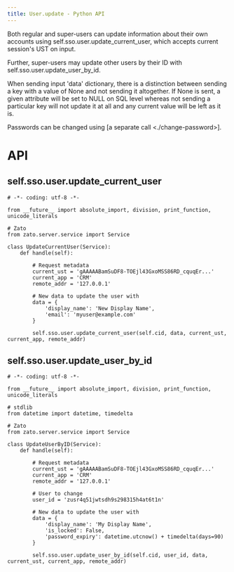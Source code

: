 ```yaml
---
title: User.update - Python API
---
```


Both regular and super-users can update information about their own accounts using self.sso.user.update_current_user,
which accepts current session\'s UST on input.

Further, super-users may update other users by their ID with self.sso.user.update_user_by_id.

When sending input \'data\' dictionary, there is a distinction between sending a key with a value of None and not sending it altogether.
If None is sent, a given attribute will be set to NULL on SQL level whereas not sending a particular key will not update it at all
and any current value will be left as it is.

Passwords can be changed using [a separate call \<./change-password\>].

API
===

self.sso.user.update_current_user
---------------------------------

``` {.python}
# -*- coding: utf-8 -*-

from __future__ import absolute_import, division, print_function, unicode_literals

# Zato
from zato.server.service import Service

class UpdateCurrentUser(Service):
    def handle(self):

        # Request metadata
        current_ust = 'gAAAAABamSuDF8-TOEjl43GxoMSS86RD_cquqEr...'
        current_app = 'CRM'
        remote_addr = '127.0.0.1'

        # New data to update the user with
        data = {
            'display_name': 'New Display Name',
            'email': 'myuser@example.com'
        }

        self.sso.user.update_current_user(self.cid, data, current_ust, current_app, remote_addr)
```

self.sso.user.update_user_by_id
-------------------------------

``` {.python}
# -*- coding: utf-8 -*-

from __future__ import absolute_import, division, print_function, unicode_literals

# stdlib
from datetime import datetime, timedelta

# Zato
from zato.server.service import Service

class UpdateUserByID(Service):
    def handle(self):

        # Request metadata
        current_ust = 'gAAAAABamSuDF8-TOEjl43GxoMSS86RD_cquqEr...'
        current_app = 'CRM'
        remote_addr = '127.0.0.1'

        # User to change
        user_id = 'zusr4q51jwtsdh9s298315h4at6t1n'

        # New data to update the user with
        data = {
            'display_name': 'My Display Name',
            'is_locked': False,
            'password_expiry': datetime.utcnow() + timedelta(days=90)
        }

        self.sso.user.update_user_by_id(self.cid, user_id, data, current_ust, current_app, remote_addr)
```
